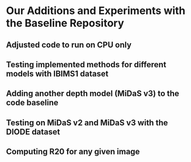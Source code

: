 # Our Additions and Experiments with the Baseline Repository

## Adjusted code to run on CPU only

## Testing implemented methods for different models with IBIMS1 dataset

## Adding another depth model (MiDaS v3) to the code baseline

## Testing on MiDaS v2 and MiDaS v3 with the DIODE dataset

## Computing R20 for any given image